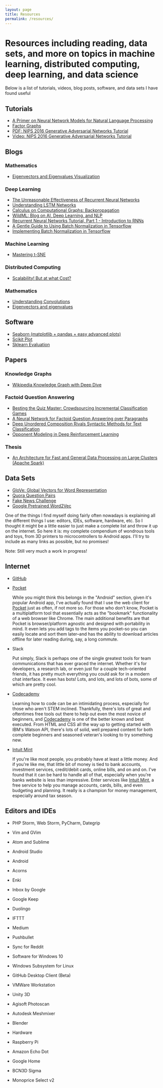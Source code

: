 ```yaml
---
layout: page
title: Resources
permalink: /resources/
---
```


# Resources including reading, data sets, and more on topics in machine learning, distributed computing, deep learning, and data science

Below is a list of tutorials, videos, blog posts, software, and data sets I have found useful

## Tutorials

* [A Primer on Neural Network Models for Natural Language Processing](https://arxiv.org/pdf/1510.00726v1.pdf)
* [Factor Graphs](http://deepdive.stanford.edu/assets/factor_graph.pdf)
* [PDF: NIPS 2016 Generative Adversarial Networks Tutorial](https://channel9.msdn.com/Events/Neural-Information-Processing-Systems-Conference/Neural-Information-Processing-Systems-Conference-NIPS-2016/Generative-Adversarial-Networks)
* [Video: NIPS 2016 Generative Adversarial Networks Tutorial](https://arxiv.org/pdf/1701.00160v3.pdf)


## Blogs

### Mathematics

* [Eigenvectors and Eigenvalues Visualization](http://setosa.io/ev/eigenvectors-and-eigenvalues/)

### Deep Learning

* [The Unreasonable Effectiveness of Recurrent Neural Networks](http://karpathy.github.io/2015/05/21/rnn-effectiveness/)
* [Understanding LSTM Networks](http://colah.github.io/posts/2015-08-Understanding-LSTMs/)
* [Calculus on Computational Graphs: Backpropagation](http://colah.github.io/posts/2015-08-Backprop/)
* [WildML: Blog on AI, Deep Learning, and NLP](http://www.wildml.com)
* [Recurrent Neural Networks Tutorial, Part 1 - Introduction to RNNs](http://www.wildml.com/2015/09/recurrent-neural-networks-tutorial-part-1-introduction-to-rnns/)
* [A Gentle Guide to Using Batch Normalization in Tensorflow](http://ruishu.io/2016/12/27/batchnorm/)
* [Implementing Batch Normalization in Tensorflow](http://r2rt.com/implementing-batch-normalization-in-tensorflow.html)

### Machine Learning

* [Mastering t-SNE](http://distill.pub/2016/misread-tsne/)

### Distributed Computing

* [Scalability! But at what Cost?](http://www.frankmcsherry.org/graph/scalability/cost/2015/01/15/COST.html)

### Mathematics

* [Understanding Convolutions](http://colah.github.io/posts/2014-07-Understanding-Convolutions/)
* [Eigenvectors and eigenvalues](http://setosa.io/ev/eigenvectors-and-eigenvalues/)


## Software

* [Seaborn (matplotlib + pandas + easy advanced plots)](http://seaborn.pydata.org)
* [Scikit Plot](https://github.com/reiinakano/scikit-plot)
* [Sklearn Evaluation](https://github.com/edublancas/sklearn-evaluation)

## Papers

### Knowledge Graphs

* [Wikipedia Knowledge Graph with Deep Dive](https://www.aaai.org/ocs/index.php/ICWSM/ICWSM16/paper/download/13218/12877)

### Factoid Question Answering

* [Besting the Quiz Master: Crowdsourcing Incremental Classification Games](https://aclweb.org/anthology/D/D12/D12-1118.pdf)
* [A Neural Network for Factoid Question Answering over Paragraphs](http://www.cs.colorado.edu/~jbg/docs/2014_emnlp_qb_rnn.pdf)
* [Deep Unordered Composition Rivals Syntactic Methods for Text Classification](https://pdfs.semanticscholar.org/0592/c7442b1b0badb1e37d4d0a37dfc33d6aa29f.pdf)
* [Opponent Modeling in Deep Reinforcement Learning](http://www.jmlr.org/proceedings/papers/v48/he16.pdf)


### Thesis

* [An Architecture for Fast and General Data Processing on Large Clusters (Apache Spark)](https://www2.eecs.berkeley.edu/Pubs/TechRpts/2014/EECS-2014-12.pdf)

## Data Sets

* [GloVe: Global Vectors for Word Representation](http://nlp.stanford.edu/projects/glove/)
* [Quora Question Pairs](http://colah.github.io/posts/2014-07-Understanding-Convolutions/)
* [Fake News Challenge](http://fakenewschallenge.org)
* [Google Pretrained Word2Vec](http://mccormickml.com/2016/04/12/googles-pretrained-word2vec-model-in-python/)



One of the things I find myself doing fairly often nowadays is explaining all the different things I use: editors, IDEs, software, hardware, etc. So I thought it might be a little easier to just make a complete list and throw it up on the internet. So here it is: my complete compendium of wondrous tools and toys, from 3D printers to microcontrollers to Android apps. I'll try to include as many links as possible, but no promises!

Note: Still very much a work in progress!

## Internet

- [GitHub][1]

- [Pocket][3]

    While you might think this belongs in the "Android" section, given it's popular Android app, I've actually found that I use the web client for [Pocket][3] just as often, if not more so. For those who don't know, 
    Pocket is a multiplatform tool that essentially acts as the "bookmark" functionality of a web browser like Chrome. The main additional benefits are that Pocket is browser/platform agnostic and designed with portability in mind. 
    It even lets you add tags to the items you pocket–so you can easily locate and sort them later–and has the ability to download articles offline for later reading during, say, a long commute.

- Slack

    Put simply, Slack is perhaps one of the single greatest tools for team communications that has ever graced the internet. Whether it's for developers, a research lab, or even just for a couple tech-oriented friends, it has pretty much everything you could ask for in a modern chat interface. It even has bots! Lots, and lots, and lots of bots, some of which are pretty cool.

- [Codecademy][5]

    Learning how to code can be an intimidating process, especially for those who aren't STEM inclined. Thankfully, there's lots of great and oftentimes free tools out there to help out even the most novice of beginners, and [Codecademy][5] is one of the better known and best executed. From HTML and CSS all the way up to getting started with IBM's Watson API, there's lots of solid, well prepared content for both complete beginners and seasoned veteran's looking to try something new.

- [Intuit Mint][6]

    If you're like most people, you probably have at least a little money. And if you're like me, that little bit of money is tied to bank accounts, investment services, credit/debit cards, online bills, and on and on. I've found that it can be hard to handle all of that, especially when you're banks website is less than impressive. Enter services like [Intuit Mint][6], a free service to help you manage accounts, cards, bills, and even budgeting and planning. It really is a champion for money management, especially around tax season.


## Editors and IDEs

- PHP Storm, Web Storm, PyCharm, Dategrip

- Vim and GVim

- Atom and Sublime

- Android Studio

- Android

- Acorns

- Enki

- Inbox by Google

- Google Keep

- Duolingo

- IFTTT

- Medium

- Pushbullet

- Sync for Reddit

- Software for Windows 10

- Windows Subsystem for Linux

- GitHub Desktop Client (Beta)

- VMWare Workstation

- Unity 3D

- Agisoft Photoscan

- Autodesk Meshmixer

- Blender

- Hardware

- Raspberry Pi

- Amazon Echo Dot

- Google Home

- BCN3D Sigma

- Monoprice Select v2

[1]: https://github.com/explore
[2]: https://en.wikipedia.org/wiki/Git
[3]: https://getpocket.com/
[4]: http://www.thingiverse.com
[5]: https://www.codecademy.com
[6]: https://www.mint.com
[7]: https://smile.amazon.com
